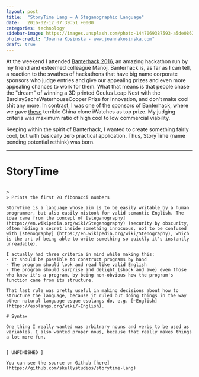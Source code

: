 ```yaml
---
layout: post
title:  "StoryTime Lang – A Steganographic Language"
date:   2016-02-12 07:39:51 +0000
categories: technology
sidebar-image: https://images.unsplash.com/photo-1447069387593-a5de0862481e?ixlib=rb-0.3.5&q=80&fm=jpg&crop=entropy&s=0dab06e522cf4cd96ee75e9801e73c8a
photo-credit: "Joanna Kosinska - www.joannakosinska.com"
draft: true
---
```



At the weekend I attended [Banterhack 2016](http://banterhack.com/), an amazing hackathon run by my friend and esteemed colleague Manoj. Banterhack is, as far as I can tell, a reaction to the swathes of hackathons that have big name corporate sponsors who judge entries and give our appealing prizes and even more appealing chances to work for them. What that means is that people chase the "dream" of winning a 3D printed Oculus Leap Nest with the BarclaySachsWaterhouseCooper Prize for Innovation, and don't make cool shit any more. In contrast, I was one of the sponsors of Banterhack, where we gave  [these](http://www.amazon.co.uk/gp/product/B00KARD0D2) terrible China clone iWatches as top prize. My judging criteria was maximum ratio of high cool to low commercial viability.

Keeping within the spirit of Banterhack, I wanted to create something fairly cool, but with basically zero practical application. Thus, StoryTime (name pending potential rethink) was born.

---

# StoryTime

> ``` "A republican hears the democrat say nothing and the democrat hears the republican say wise things. Campaigning is where someone says promises they can't keep and the democrat hears them and they listen to the republican and the republican hears the democrat. I always campaign."
```
>
> Prints the first 20 fibonacci numbers

StoryTime is a language whose aim is to be easily writable by a human programmer, but also easily mistook for valid semantic English. The idea came from the concept of [steganography](https://en.wikipedia.org/wiki/Steganography) (security by obscurity, often hiding a secret inside something innocuous, not to be confused with [stenography] (https://en.wikipedia.org/wiki/Stenography), which is the art of being able to write something so quickly it's instantly unreadable).

I actually had three criteria in mind while making this:
- It should be possible to construct programs by hand
- The program should look and read like valid English
- The program should surprise and delight (shock and awe) even those who know it's a program, by being non-obvious how the program's function came from its structure.

That last rule was pretty useful in making decisions about how to structure the language, because it ruled out doing things in the way other natural language-esque esolangs do, e.g. [~English](https://esolangs.org/wiki/~English).

# Syntax

One thing I really wanted was arbitrary nouns and verbs to be used as variables. I also wanted proper nous, because that really makes things a lot more fun.


[ UNFINISHED ]

You can see the source on Github [here](https://github.com/skellystudios/storytime-lang)
